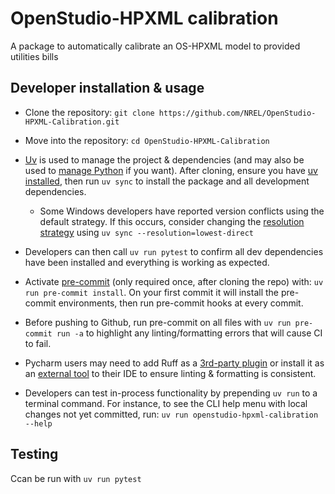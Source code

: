 # OpenStudio-HPXML calibration

A package to automatically calibrate an OS-HPXML model to provided utilities bills

## Developer installation & usage

- Clone the repository: `git clone https://github.com/NREL/OpenStudio-HPXML-Calibration.git`
- Move into the repository: `cd OpenStudio-HPXML-Calibration`

- [Uv](https://docs.astral.sh/uv/) is used to manage the project & dependencies (and may also be used to [manage Python](https://docs.astral.sh/uv/guides/install-python/) if you want). After cloning, ensure you have
[uv installed](https://docs.astral.sh/uv/getting-started/installation/), then run `uv sync` to install the package and all development dependencies.
  - Some Windows developers have reported version conflicts using the default strategy. If this occurs, consider changing the [resolution strategy](https://docs.astral.sh/uv/concepts/resolution/#resolution-strategy) using `uv sync --resolution=lowest-direct`
- Developers can then call `uv run pytest` to confirm all dev dependencies have been
installed and everything is working as expected.
- Activate [pre-commit](https://pre-commit.com/) (only required once, after cloning the repo) with: `uv run pre-commit install`. On your first commit it will install the pre-commit environments, then run pre-commit hooks at every commit.
- Before pushing to Github, run pre-commit on all files with `uv run pre-commit run -a` to highlight any linting/formatting errors that will cause CI to fail.
- Pycharm users may need to add Ruff as a [3rd-party plugin](https://docs.astral.sh/ruff/editors/setup/#via-third-party-plugin) or install it as an [external tool](https://docs.astral.sh/ruff/editors/setup/#pycharm) to their IDE to ensure linting & formatting is consistent.
- Developers can test in-process functionality by prepending `uv run` to a terminal command. For instance, to see the CLI help menu with local changes not yet committed, run: `uv run openstudio-hpxml-calibration --help`

## Testing

Ccan be run with `uv run pytest`
